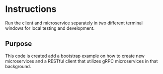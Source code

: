 # Instructions
Run the client and microservice separately in two different terminal windows for local testing and development.

## Purpose
This code is created add a bootstrap example on how to create new microservices and a RESTful client that utilizes gRPC microservices in that background. 